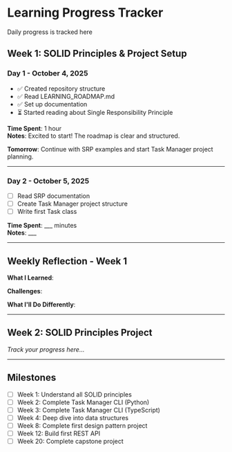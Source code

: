 # Learning Progress Tracker

Daily progress is tracked here

## Week 1: SOLID Principles & Project Setup

### Day 1 - October 4, 2025
- ✅ Created repository structure
- ✅ Read LEARNING_ROADMAP.md
- ✅ Set up documentation
- ⏳ Started reading about Single Responsibility Principle

**Time Spent**: 1 hour  
**Notes**: Excited to start! The roadmap is clear and structured.

**Tomorrow**: Continue with SRP examples and start Task Manager project planning.

---

### Day 2 - October 5, 2025
- [ ] Read SRP documentation
- [ ] Create Task Manager project structure
- [ ] Write first Task class

**Time Spent**: ___ minutes  
**Notes**: ___

---

## Weekly Reflection - Week 1

**What I Learned**:

**Challenges**:

**What I'll Do Differently**:

---

## Week 2: SOLID Principles Project

_Track your progress here..._

---

## Milestones

- [ ] Week 1: Understand all SOLID principles
- [ ] Week 2: Complete Task Manager CLI (Python)
- [ ] Week 3: Complete Task Manager CLI (TypeScript)
- [ ] Week 4: Deep dive into data structures
- [ ] Week 8: Complete first design pattern project
- [ ] Week 12: Build first REST API
- [ ] Week 20: Complete capstone project
